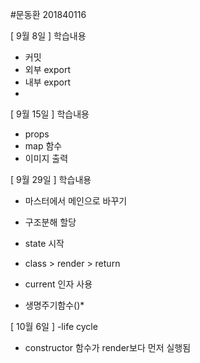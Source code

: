 #문동환 201840116

[ 9월 8일 ]
학습내용
- 커밋 
- 외부 export
- 내부 export
- 
[ 9월 15일 ] 
학습내용
- props
- map 함수
- 이미지 출력 

[ 9월 29일 ] 
학습내용
- 마스터에서 메인으로 바꾸기
- 구조분해 할당
- state 시작
- class > render > return

- current 인자 사용
- 생명주기함수()*

[ 10월 6일 ]
-life cycle
- constructor 함수가 render보다 먼저 실행됨